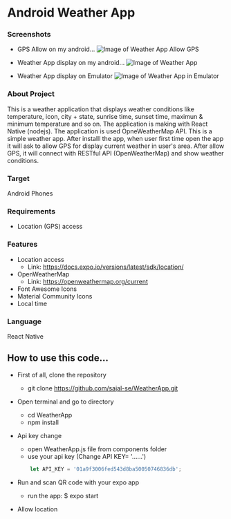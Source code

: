# Android Weather App

### Screenshots

* GPS Allow on my android...
![Image of Weather App Allow GPS](/assets/weatherapp1.jpg)

* Weather App display on my android...
![Image of Weather App](/assets/weatherapp2.jpg)

* Weather App display on Emulator
![Image of Weather App in Emulator](/assets/weatherapp3.png)


### About Project
This is a weather application that displays weather conditions like temperature, icon, city + state, sunrise time, sunset time, maximun & minimum temperature and so on. The application is making with React Native (nodejs). The application is used OpneWeatherMap API. This is a simple weather app. After installl the app, when user first time open the app it will ask to allow GPS for display current weather in user's area. After allow GPS, it will connect with RESTful API (OpenWeatherMap) and show weather conditions.


### Target
Android Phones


### Requirements
* Location (GPS) access



### Features
* Location access
    * Link: https://docs.expo.io/versions/latest/sdk/location/
* OpenWeatherMap
    * Link: https://openweathermap.org/current
* Font Awesome Icons
* Material Community Icons
* Local time


### Language
React Native


## How to use this code...

* First of all, clone the repository
    * git clone https://github.com/sajal-se/WeatherApp.git

* Open terminal and go to directory
    * cd WeatherApp
    * npm install

* Api key change
    * open WeatherApp.js file from components folder
    * use your api key (Change API KEY= '......')
    ```WeatherApp.js
        let API_KEY = '01a9f3006fed543d8ba50050746836db';
    ```

* Run and scan QR code with your expo app
    * run the app: $ expo start

* Allow location
